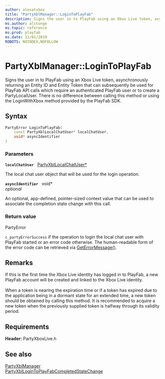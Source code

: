 ```yaml
---
author: alexatxbox
title: "PartyXblManager::LoginToPlayFab"
description: Signs the user in to PlayFab using an Xbox Live token, asynchronously returning an Entity ID and Entity Token that can subsequently be used for PlayFab API calls which require an authenticated PlayFab user or to create a PartyLocalUser. There is no difference between calling this method or using the LoginWithXbox method provided by the PlayFab SDK.
ms.author: alstonge
ms.topic: reference
ms.prod: playfab
ms.date: 11/01/2019
ROBOTS: NOINDEX,NOFOLLOW
---
```


# PartyXblManager::LoginToPlayFab  

Signs the user in to PlayFab using an Xbox Live token, asynchronously returning an Entity ID and Entity Token that can subsequently be used for PlayFab API calls which require an authenticated PlayFab user or to create a PartyLocalUser. There is no difference between calling this method or using the LoginWithXbox method provided by the PlayFab SDK.  

## Syntax  
  
```cpp
PartyError LoginToPlayFab(  
    const PartyXblLocalChatUser* localChatUser,  
    void* asyncIdentifier  
)  
```  
  
### Parameters  
  
**`localChatUser`** &nbsp; [PartyXblLocalChatUser*](../../PartyXblLocalChatUser/partyxbllocalchatuser.md)  
  
The local chat user object that will be used for the login operation.  
  
**`asyncIdentifier`** &nbsp; void*  
*optional*  
  
An optional, app-defined, pointer-sized context value that can be used to associate the completion state change with this call.  
  
  
### Return value  
PartyError
  
```c_partyErrorSuccess``` if the operation to login the local chat user with PlayFab started or an error code otherwise. The human-readable form of the error code can be retrieved via [GetErrorMessage()](partyxblmanager_geterrormessage.md).
  
## Remarks  
  
If this is the first time the Xbox Live identity has logged in to PlayFab, a new PlayFab account will be created and linked to the Xbox Live identity. <br /><br /> When a token is nearing the expiration time or if a token has expired due to the application being in a dormant state for an extended time, a new token should be obtained by calling this method. It is recommended to acquire a new token when the previously supplied token is halfway through its validity period.
  
## Requirements  
  
**Header:** PartyXboxLive.h
  
## See also  
[PartyXblManager](../partyxblmanager.md)  
[PartyXblLoginToPlayFabCompletedStateChange](../../../structs/partyxbllogintoplayfabcompletedstatechange.md)
  
  
